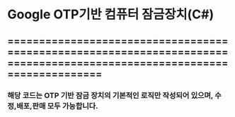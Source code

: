 # Google OTP기반 컴퓨터 잠금장치(C#)
## ========================================================================================================================
### 해당 코드는 OTP 기반 잠금 장치의 기본적인 로직만 작성되어 있으며,  수정,배포,판매 모두 가능합니다.

